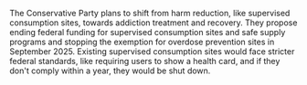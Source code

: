 The Conservative Party plans to shift from harm reduction, like supervised consumption sites, towards addiction treatment and recovery. They propose ending federal funding for supervised consumption sites and safe supply programs and stopping the exemption for overdose prevention sites in September 2025. Existing supervised consumption sites would face stricter federal standards, like requiring users to show a health card, and if they don't comply within a year, they would be shut down.

